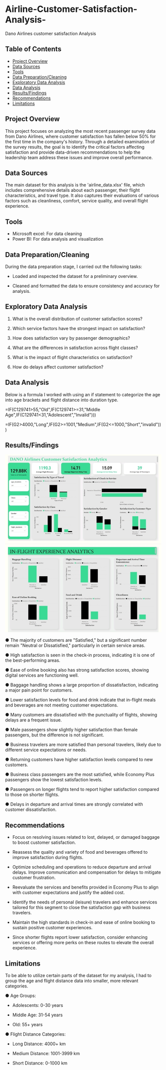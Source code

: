 # Airline-Customer-Satisfaction-Analysis-


Dano Airlines customer satisfaction Analysis

## Table of Contents
- [Project Overview](#project-overview)
- [Data Sources](#data-sources)
- [Tools](#tools)
- [Data Preparation/Cleaning](#data-preparationcleaning)
- [Exploratory Data Analysis](#exploratory-data-analysis)
- [Data Analysis](#data-analysis)
- [Results/Findings](#resultsfindings)
- [Recommendations](#recommendations)
- [Limitations](#limitations)

## Project Overview
This project focuses on analyzing the most recent passenger survey data from Dano Airlines, where customer satisfaction has fallen below 50% for the first time in the company's history. Through a detailed examination of the survey results, the goal is to identify the critical factors affecting satisfaction and provide data-driven recommendations to help the leadership team address these issues and improve overall performance.


## Data Sources
The main dataset for this analysis is the 'airline_data.xlsx' file, which includes comprehensive details about each passenger, their flight characteristics, and travel type. It also captures their evaluations of various factors such as cleanliness, comfort, service quality, and overall flight experience.


## Tools

- Microsoft excel: For data cleaning
- Power BI: For data analysis and visualization 

## Data Preparation/Cleaning
During the data preparation stage, I carried out the following tasks:

- Loaded and inspected the dataset for a preliminary overview.

- Cleaned and formatted the data to ensure consistency and accuracy for analysis.




## Exploratory Data Analysis 

1. What is the overall distribution of customer satisfaction scores?

2. Which service factors have the strongest impact on satisfaction?

3. How does satisfaction vary by passenger demographics?

4. What are the differences in satisfaction across flight classes?

5. What is the impact of flight characteristics on satisfaction?

6. How do delays affect customer satisfaction?


## Data Analysis
Below is a formula I worked with using an if statement to categorize the age into age brackets and flight distance into duration type.

=IF(C129741>55,"Old",IF(C129741>=31,"Middle Age",IF(C129741<31,"Adolescent","Invalid")))

=IF(G2>4000,"Long",IF(G2>=1001,"Medium",IF(G2<=1000,"Short","invalid")))

## Results/Findings

![Alt](Screenshot_20241109_134603.jpg)

● The majority of customers are "Satisfied," but a significant number remain "Neutral or Dissatisfied," particularly in certain service areas.

● High satisfaction is seen in the check-in process, indicating it is one of the best-performing areas.

● Ease of online booking also has strong satisfaction scores, showing digital services are functioning well.

● Baggage handling shows a large proportion of dissatisfaction, indicating a major pain point for customers.

● Lower satisfaction levels for food and drink indicate that in-flight meals and beverages are not meeting customer expectations.

● Many customers are dissatisfied with the punctuality of flights, showing delays are a frequent issue.

● Male passengers show slightly higher satisfaction than female passengers, but the difference is not significant.

● Business travelers are more satisfied than personal travelers, likely due to different service expectations or needs.

● Returning customers have higher satisfaction levels compared to new customers.

● Business class passengers are the most satisfied, while Economy Plus passengers show the lowest satisfaction levels.

● Passengers on longer flights tend to report higher satisfaction compared to those on shorter flights.

● Delays in departure and arrival times are strongly correlated with customer dissatisfaction.


## Recommendations

- Focus on resolving issues related to lost, delayed, or damaged baggage to boost customer satisfaction.

- Reassess the quality and variety of food and beverages offered to improve satisfaction during flights.

- Optimize scheduling and operations to reduce departure and arrival delays. Improve communication and compensation for delays to mitigate customer frustration.

- Reevaluate the services and benefits provided in Economy Plus to align with customer expectations and justify the added cost.

- Identify the needs of personal (leisure) travelers and enhance services tailored for this segment to close the satisfaction gap with business travelers.

- Maintain the high standards in check-in and ease of online booking to sustain positive customer experiences.

- Since shorter flights report lower satisfaction, consider enhancing services or offering more perks on these routes to elevate the overall experience.

## Limitations

To be able to utilize certain parts of the dataset for my analysis, I had to group the age and flight distance data into smaller, more relevant categories.

● Age Groups:

- Adolescents: 0-30 years

- Middle Age: 31-54 years

- Old: 55+ years

● Flight Distance Categories:

- Long Distance: 4000+ km

- Medium Distance: 1001-3999 km

- Short Distance: 0-1000 km





